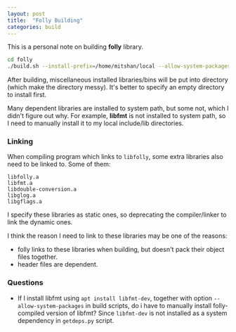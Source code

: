 ```yaml
---
layout: post
title:  "Folly Building"
categories: build
---
```


This is a personal note on building **folly** library.

```bash
cd folly
./build.sh --install-prefix=/home/mitshan/local --allow-system-packages
```

After building, miscellaneous installed libraries/bins will be put into directory (which make the directory messy). It's better to specify an empty directory to install first.

Many dependent libraries are installed to system path, but some not, which I didn't figure out why. For example, **libfmt** is not installed to system path, so I need to manually install it to my local include/lib directories.

### Linking
When compiling program which links to `libfolly`, some extra libraries also need to be linked to. Some of them:
```
libfolly.a
libfmt.a
libdouble-conversion.a
libglog.a
libgflags.a
```

I specify these libraries as static ones, so deprecating the compiler/linker to link the dynamic ones.

I think the reason I need to link to these libraries may be one of the reasons:
* folly links to these libraries when building, but doesn't pack their object files together.
* header files are dependent.

### Questions
* If I install libfmt using `apt install libfmt-dev`, together with option `--allow-system-packages` in build scripts, do i have to manually install folly-compiled version of libfmt? Since `libfmt-dev` is not installed as a system dependency in `getdeps.py` script.

